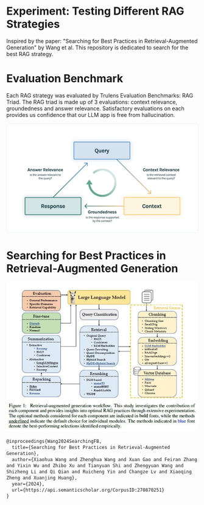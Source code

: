 # Experiment: Testing Different RAG Strategies
Inspired by the paper: "Searching for Best Practices in Retrieval-Augmented Generation" by Wang et al. This repository is dedicated to search for the best RAG strategy.
# Evaluation Benchmark
Each RAG strategy was evaluated by Trulens Evaluation Benchmarks: RAG Triad. The RAG triad is made up of 3 evaluations: context relevance, groundedness and answer relevance. Satisfactory evaluations on each provides us confidence that our LLM app is free from hallucination.

![rag_triad](rag_evaluation.jpg)

# Searching for Best Practices in Retrieval-Augmented Generation
![searching_paper](quick_read.jpg)
```
@inproceedings{Wang2024SearchingFB,
  title={Searching for Best Practices in Retrieval-Augmented Generation},
  author={Xiaohua Wang and Zhenghua Wang and Xuan Gao and Feiran Zhang and Yixin Wu and Zhibo Xu and Tianyuan Shi and Zhengyuan Wang and Shizheng Li and Qi Qian and Ruicheng Yin and Changze Lv and Xiaoqing Zheng and Xuanjing Huang},
  year={2024},
  url={https://api.semanticscholar.org/CorpusID:270870251}
}
```
